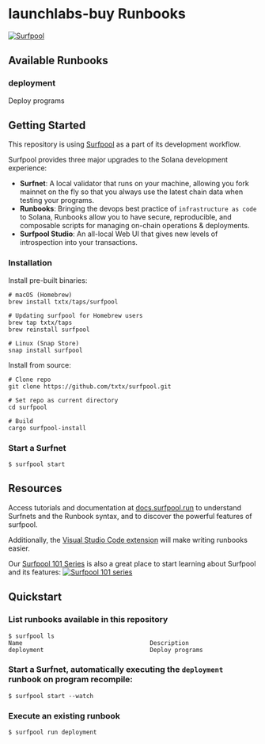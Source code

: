 # launchlabs-buy Runbooks

[![Surfpool](https://img.shields.io/badge/Operated%20with-Surfpool-gree?labelColor=gray)](https://surfpool.run)

## Available Runbooks

### deployment
Deploy programs

## Getting Started

This repository is using [Surfpool](https://surfpool.run) as a part of its development workflow.

Surfpool provides three major upgrades to the Solana development experience:
- **Surfnet**: A local validator that runs on your machine, allowing you fork mainnet on the fly so that you always use the latest chain data when testing your programs.
- **Runbooks**: Bringing the devops best practice of `infrastructure as code` to Solana, Runbooks allow you to have secure, reproducible, and composable scripts for managing on-chain operations & deployments.
- **Surfpool Studio**: An all-local Web UI that gives new levels of introspection into your transactions.

### Installation

Install pre-built binaries:

```console
# macOS (Homebrew)
brew install txtx/taps/surfpool

# Updating surfpool for Homebrew users
brew tap txtx/taps
brew reinstall surfpool

# Linux (Snap Store)
snap install surfpool
```

Install from source:

```console
# Clone repo
git clone https://github.com/txtx/surfpool.git

# Set repo as current directory
cd surfpool

# Build
cargo surfpool-install
```

### Start a Surfnet

```console
$ surfpool start
```

## Resources

Access tutorials and documentation at [docs.surfpool.run](https://docs.surfpool.run) to understand Surfnets and the Runbook syntax, and to discover the powerful features of surfpool.

Additionally, the [Visual Studio Code extension](https://marketplace.visualstudio.com/items?itemName=txtx.txtx) will make writing runbooks easier.

Our [Surfpool 101 Series](https://www.youtube.com/playlist?list=PL0FMgRjJMRzO1FdunpMS-aUS4GNkgyr3T) is also a great place to start learning about Surfpool and its features:
<a href="https://www.youtube.com/playlist?list=PL0FMgRjJMRzO1FdunpMS-aUS4GNkgyr3T">
  <picture>
    <source srcset="https://raw.githubusercontent.com/txtx/surfpool/main/doc/assets/youtube.png">
    <img alt="Surfpool 101 series" style="max-width: 100%;">
  </picture>
</a>

## Quickstart

### List runbooks available in this repository
```console
$ surfpool ls
Name                                    Description
deployment                              Deploy programs
```

### Start a Surfnet, automatically executing the `deployment` runbook on program recompile:
```console
$ surfpool start --watch
```

### Execute an existing runbook
```console
$ surfpool run deployment
```
